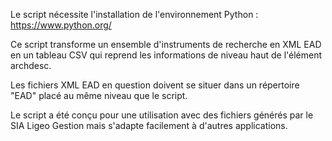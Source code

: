 Le script nécessite l'installation de l'environnement Python : https://www.python.org/

Ce script transforme un ensemble d'instruments de recherche en XML EAD en un tableau CSV qui reprend les informations de niveau haut de l'élément archdesc.

Les fichiers XML EAD en question doivent se situer dans un répertoire "EAD" placé au même niveau que le script.

Le script a été conçu pour une utilisation avec des fichiers générés par le SIA Ligeo Gestion mais s'adapte facilement à d'autres applications.

